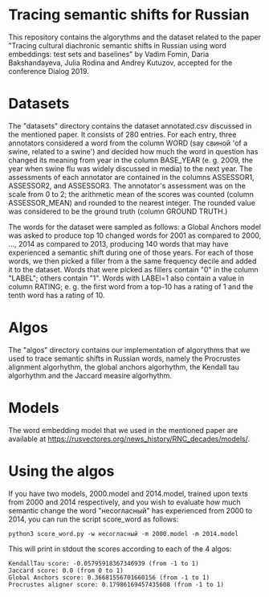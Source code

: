 # Tracing semantic shifts for Russian
This repository contains the algorythms and the dataset related to the paper "Tracing cultural diachronic semantic shifts in Russian
using word embeddings: test sets and baselines" by Vadim Fomin, Daria Bakshandayeva, Julia Rodina and Andrey Kutuzov, accepted for the conference Dialog 2019.

# Datasets

The "datasets" directory contains the dataset annotated.csv discussed in the mentioned paper.
It consists of 280 entries. For each entry, three annotators considered a word from the column WORD (say свиной 'of a swine, related to a swine') and decided how much the word in question has changed its meaning from year in the column BASE_YEAR (e. g. 2009, the year when swine flu was widely discussed in media) to the next year. The assessments of each annotator are contained in the columns ASSESSOR1, ASSESSOR2, and ASSESSOR3. The annotator's assessment was on the scale from 0 to 2; the arithmetic mean of the scores was counted (column ASSESSOR_MEAN) and rounded to the nearest integer. The rounded value was considered to be the ground truth (column GROUND TRUTH.)

The words for the dataset were sampled as follows: a Global Anchors model was asked to produce top 10 changed words for 2001 as compared to 2000, ..., 2014 as compared to 2013, producing 140 words that may have experienced a semantic shift during one of those years. For each of those words, we then picked a filler from a the same frequency decile and added it to the dataset. Words that were picked as fillers contain "0" in the column "LABEL"; others contain "1". Words with LABEl=1 also contain a value in column RATING; e. g. the first word from a top-10 has a rating of 1 and the tenth word has a rating of 10.

# Algos

The "algos" directory contains our implementation of algorythms that we used to trace semantic shifts in Russian words, namely the Procrustes alignment algorhythm, the global anchors algorhythm, the Kendall tau algorhythm and the Jaccard measire algorhythm.

# Models

The word embedding model that we used in the mentioned paper are available at https://rusvectores.org/news_history/RNC_decades/models/.

# Using the algos

If you have two models, 2000.model and 2014.model, trained upon texts from 2000 and 2014 respectively, and you wish to evaluate how much semantic change the word "несогласный" has experienced from 2000 to 2014, you can run the script score_word as follows:
```
python3 score_word.py -w несогласный -m 2000.model -m 2014.model
```
This will print in stdout the scores according to each of the 4 algos:

```
KendallTau score: -0.05795918367346939 (from -1 to 1)
Jaccard score: 0.0 (from 0 to 1)
Global Anchors score: 0.36681556701660156 (from -1 to 1)
Procrustes aligner score: 0.17986169457435608 (from -1 to 1)
```
